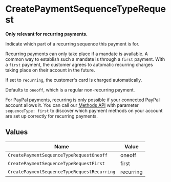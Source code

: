 # CreatePaymentSequenceTypeRequest

**Only relevant for recurring payments.**

Indicate which part of a recurring sequence this payment is for.

Recurring payments can only take place if a mandate is available. A common way to establish such a mandate is
through a `first` payment. With a `first` payment, the customer agrees to automatic recurring charges taking place
on their account in the future.

If set to `recurring`, the customer's card is charged automatically.

Defaults to `oneoff`, which is a regular non-recurring payment.

For PayPal payments, recurring is only possible if your connected PayPal account allows it. You can call our
[Methods API](list-methods) with parameter `sequenceType: first` to discover which payment methods on your account
are set up correctly for recurring payments.


## Values

| Name                                        | Value                                       |
| ------------------------------------------- | ------------------------------------------- |
| `CreatePaymentSequenceTypeRequestOneoff`    | oneoff                                      |
| `CreatePaymentSequenceTypeRequestFirst`     | first                                       |
| `CreatePaymentSequenceTypeRequestRecurring` | recurring                                   |